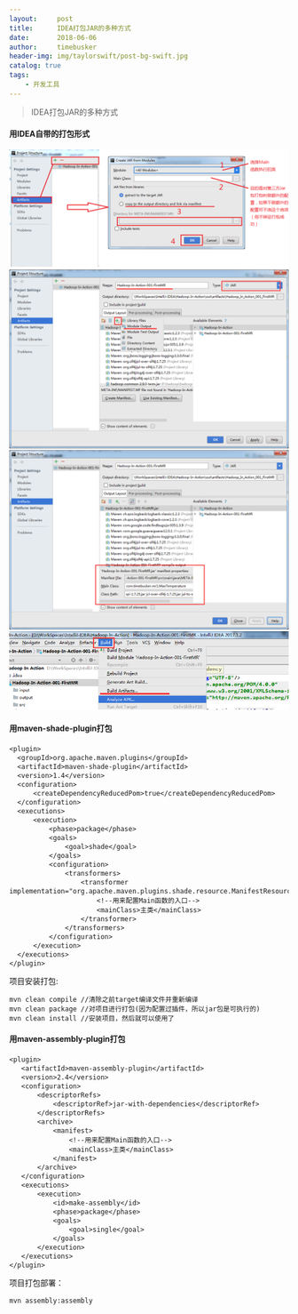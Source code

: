 ```yaml
---
layout:     post
title:      IDEA打包JAR的多种方式
date:       2018-06-06
author:     timebusker
header-img: img/taylorswift/post-bg-swift.jpg
catalog: true
tags:
    - 开发工具
---
```



> IDEA打包JAR的多种方式

#### 用IDEA自带的打包形式  
![image](/img/tools/1.png)  
![image](/img/tools/2.png)  
![image](/img/tools/3.png)  
![image](/img/tools/4.png)  


#### 用maven-shade-plugin打包
```
<plugin>
  <groupId>org.apache.maven.plugins</groupId>
  <artifactId>maven-shade-plugin</artifactId>
  <version>1.4</version>
  <configuration>
      <createDependencyReducedPom>true</createDependencyReducedPom>
  </configuration>
  <executions>
      <execution>
          <phase>package</phase>
          <goals>
              <goal>shade</goal>
          </goals>
          <configuration>
              <transformers>
                  <transformer implementation="org.apache.maven.plugins.shade.resource.ManifestResourceTransformer">
				      <!--用来配置Main函数的入口-->
                      <mainClass>主类</mainClass>
                  </transformer>
              </transformers>
          </configuration>
      </execution>
  </executions>
</plugin>
```
项目安装打包:
```
mvn clean compile //清除之前target编译文件并重新编译
mvn clean package //对项目进行打包(因为配置过插件，所以jar包是可执行的)
mvn clean install //安装项目，然后就可以使用了
``` 

#### 用maven-assembly-plugin打包
```
<plugin>
   <artifactId>maven-assembly-plugin</artifactId>
   <version>2.4</version>
   <configuration>
       <descriptorRefs>
           <descriptorRef>jar-with-dependencies</descriptorRef>
       </descriptorRefs>
       <archive>
           <manifest>
			   <!--用来配置Main函数的入口-->
               <mainClass>主类</mainClass>
           </manifest>
       </archive>
   </configuration>
   <executions>
       <execution>
           <id>make-assembly</id>
           <phase>package</phase>
           <goals>
               <goal>single</goal>
           </goals>
       </execution>
   </executions>
</plugin>
```  
项目打包部署：
```
mvn assembly:assembly
``` 
